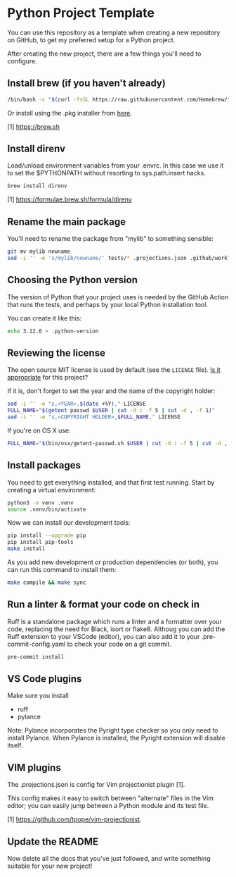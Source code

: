 # Python Project Template

You can use this repository as a template when creating a new repository on GitHub, to get my preferred setup for a Python project.

After creating the new project, there are a few things you'll need to configure.

## Install brew (if you haven't already)

```sh
/bin/bash -c "$(curl -fsSL https://raw.githubusercontent.com/Homebrew/install/HEAD/install.sh)"
```

Or install using the .pkg installer from [here](https://github.com/Homebrew/brew/releases/).

[1] https://brew.sh

## Install direnv

Load/unload environment variables from your .envrc. In this case we use it to set the $PYTHONPATH without resorting to sys.path.insert hacks.

```sh
brew install direnv
```

[1] https://formulae.brew.sh/formula/direnv

## Rename the main package

You'll need to rename the package from "mylib" to something sensible:

```sh
git mv mylib newname
sed -i '' -e 's/mylib/newname/' tests/* .projections.json .github/workflows/python-app.yml .envrc pyproject.toml
```

## Choosing the Python version

The version of Python that your project uses is needed by the GitHub Action that runs the tests, and perhaps by your local Python installation tool.

You can create it like this:

```sh
echo 3.12.6 > .python-version
```

## Reviewing the license

The open source MIT license is used by default (see the `LICENSE` file). [Is it appropriate](https://choosealicense.com/) for this project?

If it is, don't forget to set the year and the name of the copyright holder:

```sh
sed -i '' -e "s,<YEAR>,$(date +%Y)," LICENSE
FULL_NAME="$(getent passwd $USER | cut -d : -f 5 | cut -d , -f 1)"
sed -i '' -e "s,<COPYRIGHT HOLDER>,$FULL_NAME," LICENSE
```

If you're on OS X use:

```sh
FULL_NAME="$(bin/osx/getent-passwd.sh $USER | cut -d : -f 5 | cut -d , -f 1)"
```

## Install packages

You need to get everything installed, and that first test running. Start by creating a virtual environment:

```sh
python3 -m venv .venv
source .venv/bin/activate
```

Now we can install our development tools:

```sh
pip install --upgrade pip
pip install pip-tools
make install
```

As you add new development or production dependencies (or both), you can run this command to install them:

```sh
make compile && make sync
```

## Run a linter & format your code on check in

Ruff is a standalone package which runs a linter and a formatter over your code, replacing the need for Black, isort or flake8. Althoug you can add the Ruff extension to your VSCode (editor), you can also add it to your .pre-commit-config.yaml to check your code on a git commit.

```sh
pre-commit install
```

## VS Code plugins

Make sure you install

- ruff
- pylance

Note: Pylance incorporates the Pyright type checker so you only need to install Pylance. When Pylance is installed, the Pyright extension will disable itself.

## VIM plugins

The .projections.json is config for Vim projectionist plugin [1].

This config makes it easy to switch between "alternate" files in the Vim
editor; you can easily jump between a Python module and its test file.

[1] https://github.com/tpope/vim-projectionist.

## Update the README

Now delete all the docs that you've just followed, and write something suitable for your new project!
